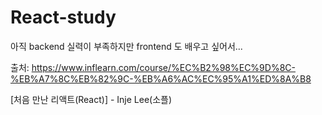 # React-study

아직 backend 실력이 부족하지만 frontend 도 배우고 싶어서...

출처: 
https://www.inflearn.com/course/%EC%B2%98%EC%9D%8C-%EB%A7%8C%EB%82%9C-%EB%A6%AC%EC%95%A1%ED%8A%B8

[처음 만난 리액트(React)] - Inje Lee(소플)